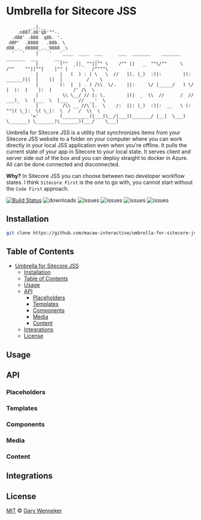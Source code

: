 # Umbrella for Sitecore JSS


            __.|.__ 
        .n887.d8'qb'""-.
      .d88' .888  q8b. '. 
     d8P'  .8888   .88b. \
    d88_._ d8888_.._9888 _\
      '   '    |    '   '____  ____  ___      ___  _______    _______    _______  ___      ___            __
               |        (""  _||_ ""||"" \    /"" ||   _  ""\/""     \  /""    ""||""|    |"" |         /""""\
               |        |   (  ) : | \   \  //   |(. |_)  :)|:        |(: ______)||  |    ||  |         /    \
               |        (:  |  | . ) /\\  \/.    ||:     \/ |_____/   ) \/    |  |:  |    |:  |        /' /\  \
               |         \\ \__/ // |: \.        |(|  _  \\  //      /  // ___)_  \  |___  \  |___    //  __'  \
               |         /\\ __ //\ |.  \    /:  ||: |_)  :)|:  __   \ (:     ""|( \_|:  \( \_|:  \  /   /  \\  \
             '='        (__________)|___|\__/|___|(_______/ |__|  \___) \_______) \_______)\_______)(___/    \___)
  


Umbrella for Sitecore JSS is a utility that synchronizes items from your Sitecore JSS website to a folder on your computer where you can work directly in your local JSS application even when you're offline. It pulls the current state of your app in Sitecore to your local state. It serves client and server side out of the box and you can deploy straight to docker in Azure. All can be done connected and disconnected.

**Why?**  In Sitecore JSS you can choose between two developer workflow states. I think `Sitecore First` is the one to go with, you cannot start without the `Code First` approach. 

[![Build Status](https://dev.azure.com/MacawInteractive/umbrella-for-sitecore-jss/_apis/build/status/Build%20Master?branchName=master)](https://dev.azure.com/MacawInteractive/umbrella-for-sitecore-jss/_build/latest?definitionId=4&branchName=master)
![downloads](https://img.shields.io/github/downloads/macaw-interactive/umbrella-for-sitecore-jss/total.svg)
![issues](https://img.shields.io/github/issues/macaw-interactive/umbrella-for-sitecore-jss.svg)
![issues](https://img.shields.io/github/watchers/macaw-interactive/umbrella-for-sitecore-jss.svg)
![issues](https://img.shields.io/github/stars/macaw-interactive/umbrella-for-sitecore-jss.svg)
![issues](https://img.shields.io/github/forks/macaw-interactive/umbrella-for-sitecore-jss.svg)
## Installation

```bash
git clone https://github.com/macaw-interactive/umbrella-for-sitecore-jss
```

## Table of Contents

- [Umbrella for Sitecore JSS](#umbrella-for-sitecore-jss)
  - [Installation](#installation)
  - [Table of Contents](#table-of-contents)
  - [Usage](#usage)
  - [API](#api)
    - [Placeholders](#placeholders)
    - [Templates](#templates)
    - [Components](#components)
    - [Media](#media)
    - [Content](#content)
  - [Integrations](#integrations)
  - [License](#license)

## Usage

## API

### Placeholders

### Templates

### Components

### Media

### Content

## Integrations

## License

[MIT][license] © [Gary Wenneker][author]

[license]: license
[author]: https://gary.wenneker.org
